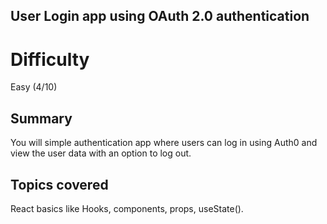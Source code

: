 ## User Login app using OAuth 2.0 authentication

# Difficulty
Easy (4/10)

## Summary
You will simple authentication app where users can log in using Auth0 and view the user data with an option to log out.

## Topics covered
React basics like Hooks, components, props, useState().
